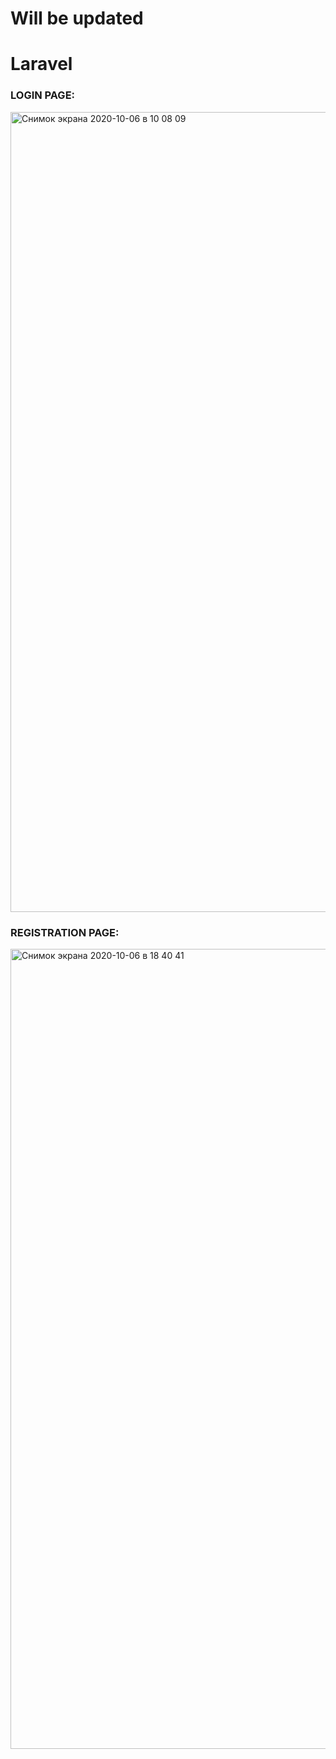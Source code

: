 # Will be updated
<h1>Laravel</h1>

<h3>LOGIN PAGE:</h3>
<img width="1280" alt="Снимок экрана 2020-10-06 в 10 08 09" src="https://user-images.githubusercontent.com/62800476/95158324-240d5900-07bd-11eb-9fd4-5ffe06f5c0d4.png">


<h3>REGISTRATION PAGE:</h3>
<img width="1280" alt="Снимок экрана 2020-10-06 в 18 40 41" src="https://user-images.githubusercontent.com/62800476/95202785-9a34ae80-0803-11eb-85d7-4987464dd42d.png">
